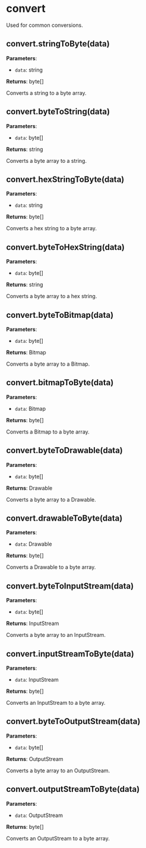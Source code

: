 # convert

Used for common conversions.

## convert.stringToByte(data)

**Parameters**:

- `data`: string

**Returns**: byte[]

Converts a string to a byte array.

## convert.byteToString(data)

**Parameters**:

- `data`: byte[]

**Returns**: string

Converts a byte array to a string.

## convert.hexStringToByte(data)

**Parameters**:

- `data`: string

**Returns**: byte[]

Converts a hex string to a byte array.

## convert.byteToHexString(data)

**Parameters**:

- `data`: byte[]

**Returns**: string

Converts a byte array to a hex string.

## convert.byteToBitmap(data)

**Parameters**:

- `data`: byte[]

**Returns**: Bitmap

Converts a byte array to a Bitmap.

## convert.bitmapToByte(data)

**Parameters**:

- `data`: Bitmap

**Returns**: byte[]

Converts a Bitmap to a byte array.

## convert.byteToDrawable(data)

**Parameters**:

- `data`: byte[]

**Returns**: Drawable

Converts a byte array to a Drawable.

## convert.drawableToByte(data)

**Parameters**:

- `data`: Drawable

**Returns**: byte[]

Converts a Drawable to a byte array.

## convert.byteToInputStream(data)

**Parameters**:

- `data`: byte[]

**Returns**: InputStream

Converts a byte array to an InputStream.

## convert.inputStreamToByte(data)

**Parameters**:

- `data`: InputStream

**Returns**: byte[]

Converts an InputStream to a byte array.

## convert.byteToOutputStream(data)

**Parameters**:

- `data`: byte[]

**Returns**: OutputStream

Converts a byte array to an OutputStream.

## convert.outputStreamToByte(data)

**Parameters**:

- `data`: OutputStream

**Returns**: byte[]

Converts an OutputStream to a byte array.